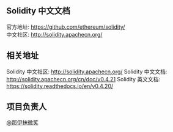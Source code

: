 ## Solidity 中文文档

官方地址: <https://github.com/ethereum/solidity/>  
中文社区: <http://solidity.apachecn.org/>

## 相关地址

Solidity 中文社区: http://solidity.apachecn.org/
Solidity 中文文档: http://solidity.apachecn.org/cn/doc/v0.4.21
Solidity 英文文档: https://solidity.readthedocs.io/en/v0.4.20/

## 项目负责人

[@那伊抹微笑](github.com/wangyangting)
